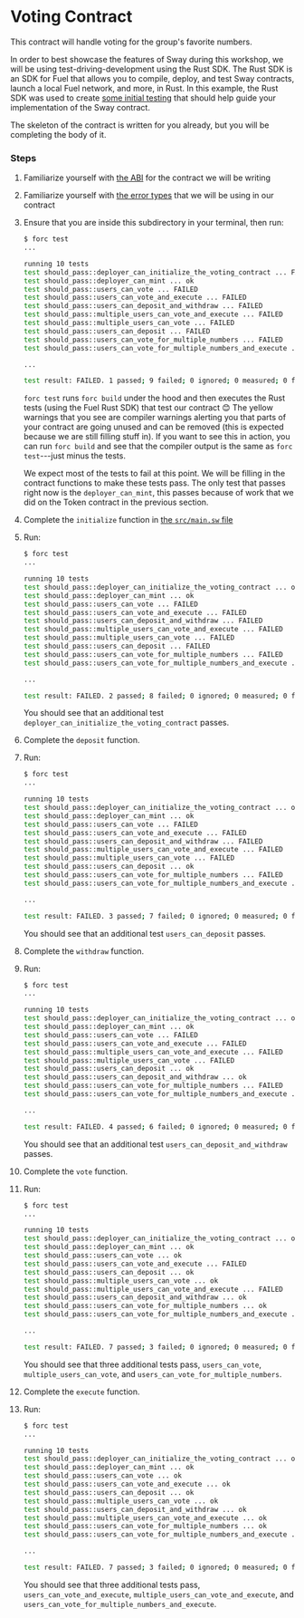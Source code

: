 # Voting Contract

This contract will handle voting for the group's favorite numbers.

In order to best showcase the features of Sway during this workshop, we will be using test-driving-development using the Rust SDK. The Rust SDK is an SDK for Fuel that allows you to compile, deploy, and test Sway contracts, launch a local Fuel network, and more, in Rust. In this example, the Rust SDK was used to create [some initial testing](tests/harness.rs) that should help guide your implementation of the Sway contract.

The skeleton of the contract is written for you already, but you will be completing the body of it.

### Steps

1. Familiarize yourself with [the ABI](src/voting_library.sw) for the contract we will be writing

2. Familiarize yourself with [the error types](src/errors.sw) that we will be using in our contract 

2. Ensure that you are inside this subdirectory in your terminal, then run:

    ```bash
    $ forc test
    ...

    running 10 tests
    test should_pass::deployer_can_initialize_the_voting_contract ... FAILED
    test should_pass::deployer_can_mint ... ok
    test should_pass::users_can_vote ... FAILED
    test should_pass::users_can_vote_and_execute ... FAILED
    test should_pass::users_can_deposit_and_withdraw ... FAILED
    test should_pass::multiple_users_can_vote_and_execute ... FAILED
    test should_pass::multiple_users_can_vote ... FAILED
    test should_pass::users_can_deposit ... FAILED
    test should_pass::users_can_vote_for_multiple_numbers ... FAILED
    test should_pass::users_can_vote_for_multiple_numbers_and_execute ... FAILED

    ...

    test result: FAILED. 1 passed; 9 failed; 0 ignored; 0 measured; 0 filtered out; finished in 0.73s
    ```

    `forc test` runs `forc build` under the hood and then executes the Rust tests (using the Fuel Rust SDK) that test our contract 😊 The yellow warnings that you see are compiler warnings alerting you that parts of your contract are going unused and can be removed (this is expected because we are still filling stuff in). If you want to see this in action, you can run `forc build` and see that the compiler output is the same as `forc test`---just minus the tests.

    We expect most of the tests to fail at this point. We will be filling in the contract functions to make these tests pass. The only test that passes right now is the `deployer_can_mint`, this passes because of work that we did on the Token contract in the previous section.

3. Complete the `initialize` function in [the `src/main.sw` file](src/main.sw)

4. Run:

    ```bash
    $ forc test
    ...

    running 10 tests
    test should_pass::deployer_can_initialize_the_voting_contract ... ok
    test should_pass::deployer_can_mint ... ok
    test should_pass::users_can_vote ... FAILED
    test should_pass::users_can_vote_and_execute ... FAILED
    test should_pass::users_can_deposit_and_withdraw ... FAILED
    test should_pass::multiple_users_can_vote_and_execute ... FAILED
    test should_pass::multiple_users_can_vote ... FAILED
    test should_pass::users_can_deposit ... FAILED
    test should_pass::users_can_vote_for_multiple_numbers ... FAILED
    test should_pass::users_can_vote_for_multiple_numbers_and_execute ... FAILED

    ...

    test result: FAILED. 2 passed; 8 failed; 0 ignored; 0 measured; 0 filtered out; finished in 1.03s
    ```

    You should see that an additional test `deployer_can_initialize_the_voting_contract` passes.

5. Complete the `deposit` function.

6. Run:

    ```bash
    $ forc test
    ...

    running 10 tests
    test should_pass::deployer_can_initialize_the_voting_contract ... ok
    test should_pass::deployer_can_mint ... ok
    test should_pass::users_can_vote ... FAILED
    test should_pass::users_can_vote_and_execute ... FAILED
    test should_pass::users_can_deposit_and_withdraw ... FAILED
    test should_pass::multiple_users_can_vote_and_execute ... FAILED
    test should_pass::multiple_users_can_vote ... FAILED
    test should_pass::users_can_deposit ... ok
    test should_pass::users_can_vote_for_multiple_numbers ... FAILED
    test should_pass::users_can_vote_for_multiple_numbers_and_execute ... FAILED

    ...

    test result: FAILED. 3 passed; 7 failed; 0 ignored; 0 measured; 0 filtered out; finished in 1.97s
    ```

    You should see that an additional test `users_can_deposit` passes.

7. Complete the `withdraw` function.

6. Run:

    ```bash
    $ forc test
    ...

    running 10 tests
    test should_pass::deployer_can_initialize_the_voting_contract ... ok
    test should_pass::deployer_can_mint ... ok
    test should_pass::users_can_vote ... FAILED
    test should_pass::users_can_vote_and_execute ... FAILED
    test should_pass::multiple_users_can_vote_and_execute ... FAILED
    test should_pass::multiple_users_can_vote ... FAILED
    test should_pass::users_can_deposit ... ok
    test should_pass::users_can_deposit_and_withdraw ... ok
    test should_pass::users_can_vote_for_multiple_numbers ... FAILED
    test should_pass::users_can_vote_for_multiple_numbers_and_execute ... FAILED

    ...

    test result: FAILED. 4 passed; 6 failed; 0 ignored; 0 measured; 0 filtered out; finished in 1.71s
    ```

    You should see that an additional test `users_can_deposit_and_withdraw` passes.

8. Complete the `vote` function.

9. Run:

    ```bash
    $ forc test
    ...

    running 10 tests
    test should_pass::deployer_can_initialize_the_voting_contract ... ok
    test should_pass::deployer_can_mint ... ok
    test should_pass::users_can_vote ... ok
    test should_pass::users_can_vote_and_execute ... FAILED
    test should_pass::users_can_deposit ... ok
    test should_pass::multiple_users_can_vote ... ok
    test should_pass::multiple_users_can_vote_and_execute ... FAILED
    test should_pass::users_can_deposit_and_withdraw ... ok
    test should_pass::users_can_vote_for_multiple_numbers ... ok
    test should_pass::users_can_vote_for_multiple_numbers_and_execute ... FAILED

    ...

    test result: FAILED. 7 passed; 3 failed; 0 ignored; 0 measured; 0 filtered out; finished in 2.54s
    ```

    You should see that three additional tests pass, `users_can_vote`, `multiple_users_can_vote`, and `users_can_vote_for_multiple_numbers`.

10. Complete the `execute` function.

11. Run:

    ```bash
    $ forc test
    ...

    running 10 tests
    test should_pass::deployer_can_initialize_the_voting_contract ... ok
    test should_pass::deployer_can_mint ... ok
    test should_pass::users_can_vote ... ok
    test should_pass::users_can_vote_and_execute ... ok
    test should_pass::users_can_deposit ... ok
    test should_pass::multiple_users_can_vote ... ok
    test should_pass::users_can_deposit_and_withdraw ... ok
    test should_pass::multiple_users_can_vote_and_execute ... ok
    test should_pass::users_can_vote_for_multiple_numbers ... ok
    test should_pass::users_can_vote_for_multiple_numbers_and_execute ... ok

    ...

    test result: FAILED. 7 passed; 3 failed; 0 ignored; 0 measured; 0 filtered out; finished in 2.54s
    ```

    You should see that three additional tests pass, `users_can_vote_and_execute`, `multiple_users_can_vote_and_execute`, and `users_can_vote_for_multiple_numbers_and_execute`.

